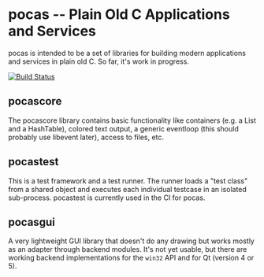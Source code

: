 # pocas -- Plain Old C Applications and Services

pocas is intended to be a set of libraries for building modern applications
and services in plain old C. So far, it's work in progress.

[![Build Status](https://travis-ci.org/Zirias/pocas.svg?branch=master)](https://travis-ci.org/Zirias/pocas)

## pocascore

The pocascore library contains basic functionality like containers (e.g. a
List and a HashTable), colored text output, a generic eventloop (this should
probably use libevent later), access to files, etc.

## pocastest

This is a test framework and a test runner. The runner loads a "test class"
from a shared object and executes each individual testcase in an isolated
sub-process. pocastest is currently used in the CI for pocas.

## pocasgui

A very lightweight GUI library that doesn't do any drawing but works mostly
as an adapter through backend modules. It's not yet usable, but there are
working backend implementations for the `win32` API and for Qt (version 4 or
5).

